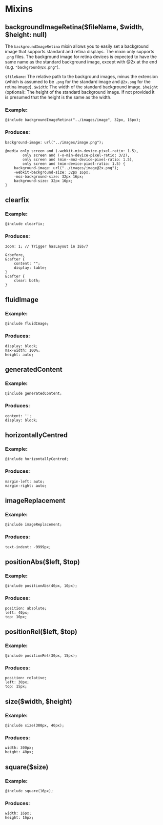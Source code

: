Mixins
======

## backgroundImageRetina($fileName, $width, $height: null)

The `backgroundImageRetina` mixin allows you to easily set a background image that supports standard and retina displays. The mixin only supports `.png` files. The background image for retina devices is expected to have the same name as the standard background image, except with @2x at the end (e.g. `"background@2x.png"`).

`$fileName`: The relative path to the background images, minus the extension (which is assumed to be `.png` for the standard image and `@2x.png` for the retina image).
`$width`: The width of the standard background image.
`$height` (optional): The height of the standard background image. If not provided it is presumed that the height is the same as the width.

### Example:

    @include backgroundImageRetina("../images/image", 32px, 16px);

### Produces:

    background-image: url("../images/image.png");
    
    @media only screen and (-webkit-min-device-pixel-ratio: 1.5),
            only screen and (-o-min-device-pixel-ratio: 3/2),
            only screen and (min--moz-device-pixel-ratio: 1.5),
            only screen and (min-device-pixel-ratio: 1.5) {
        background-image: url("../images/image@2x.png");
        -webkit-background-size: 32px 16px;
        -moz-background-size: 32px 16px;
        background-size: 32px 16px;
    }

## clearfix

### Example:

    @include clearfix;

### Produces:

    zoom: 1; // Trigger hasLayout in IE6/7

    &:before,
    &:after {
        content: "";
        display: table;
    }
    &:after {
        clear: both;
    }

## fluidImage

### Example:

    @include fluidImage;

### Produces:

    display: block;
    max-width: 100%;
    height: auto;

## generatedContent

### Example:

    @include generatedContent;

### Produces:

    content: '';
    display: block;

## horizontallyCentred

### Example:

    @include horizontallyCentred;

### Produces:

    margin-left: auto;
    margin-right: auto;

## imageReplacement

### Example:

    @include imageReplacement;

### Produces:

    text-indent: -9999px;

## positionAbs($left, $top)

### Example:

    @include positionAbs(40px, 10px);

### Produces:

    position: absolute;
    left: 40px;
    top: 10px;

## positionRel($left, $top)

### Example:

    @include positionRel(30px, 15px);

### Produces:

    position: relative;
    left: 30px;
    top: 15px;

## size($width, $height)

### Example:

    @include size(300px, 40px);

### Produces:

    width: 300px;
    height: 40px;

## square($size)

### Example:

    @include square(16px);

### Produces:

    width: 16px;
    height: 16px;
